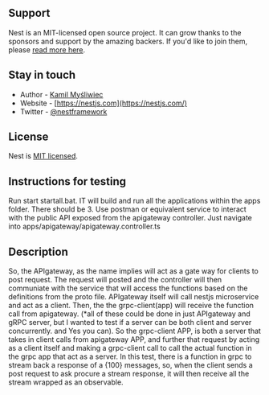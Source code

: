 ## Support

Nest is an MIT-licensed open source project. It can grow thanks to the sponsors and support by the amazing backers. If you'd like to join them, please [read more here](https://docs.nestjs.com/support).

## Stay in touch

- Author - [Kamil Myśliwiec](https://kamilmysliwiec.com)
- Website - [https://nestjs.com](https://nestjs.com/)
- Twitter - [@nestframework](https://twitter.com/nestframework)

## License

Nest is [MIT licensed](LICENSE).

## Instructions for testing

Run start startall.bat. IT will build and run all the applications within the apps folder. There should be 3. Use postman or equivalent service to interact with the public API exposed from the apigateway controller. Just navigate into apps/apigateway/apigateway.controller.ts


## Description

So, the APIgateway, as the name implies will act as a gate way for clients to post request. The request will posted and the controller will then communiate with the service that will access the functions based on the definitions from the proto file. APIgateway itself will call nestjs microservice and act as a client. Then, the the grpc-client(app) will receive the function call from apigateway. (*all of these could be done in just APIgateway and gRPC server, but I wanted to test if a server can be both client and server concurrently. and Yes you can). So the grpc-client APP, is both a server that takes in client calls from apigateway APP, and further that request by acting as a client itself and making a grpc-client call to call the actual function in the grpc app that act as a server. In this test, there is a function in grpc to stream back a response of a {100} messages, so, when the client sends a post request to ask procure a stream response, it will then receive all the stream wrapped as an observable.
